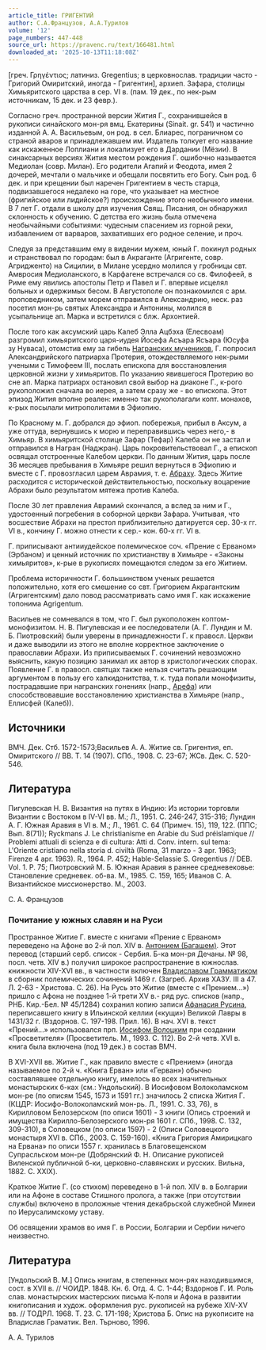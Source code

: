 ```yaml
---
article_title: ГРИГЕНТИЙ
author: С.А.Французов, А.А.Турилов
volume: '12'
page_numbers: 447-448
source_url: https://pravenc.ru/text/166481.html
downloaded_at: '2025-10-13T11:18:08Z'
---
```


[греч. Γρηγέντιος; латиниз. Gregentius; в церковнослав. традиции часто - Григорий Омиритский, иногда - Григентин], архиеп. Зафара, столицы Химьяритского царства в сер. VI в. (пам. 19 дек., по нек-рым источникам, 15 дек. и 23 февр.).

Согласно греч. пространной версии Жития Г., сохранившейся в рукописи синайского мон-ря вмц. Екатерины (Sinait. gr. 541) и частично изданной А. А. Васильевым, он род. в сел. Блиарес, пограничном со страной аваров и принадлежавшем им. Издатель толкует его название как искаженное Лоплиани и локализует его в Дардании (Мёзии). В синаксарных версиях Жития местом рождения Г. ошибочно называется Медиолан (совр. Милан). Его родители Агапий и Феодота, имея 2 дочерей, мечтали о мальчике и обещали посвятить его Богу. Сын род. 6 дек. и при крещении был наречен Григентием в честь старца, подвизавшегося недалеко на горе, что указывает на местное (фригийское или лидийское?) происхождение этого необычного имени. В 7 лет Г. отдали в школу для изучения Свящ. Писания, он обнаружил склонность к обучению. С детства его жизнь была отмечена необычайными событиями: чудесным спасением из горной реки, избавлением от варваров, захвативших его родное селение, и проч.

Следуя за представшим ему в видении мужем, юный Г. покинул родных и странствовал по городам: был в Акраганте (Агригенте, совр. Агридженто) на Сицилии, в Милане усердно молился у гробницы свт. Амвросия Медиоланского, в Карфагене встречался со св. Филофеей, в Риме ему явились апостолы Петр и Павел и Г. впервые исцелял больных и одержимых бесом. В Августополе он познакомился с арм. проповедником, затем морем отправился в Александрию, неск. раз посетил мон-рь святых Александра и Антонины, молился в усыпальнице ап. Марка и встретился с блж. Архонтией.

После того как аксумский царь Калеб Элла Ацбэха (Елесвоам) разгромил химьяритского царя-иудея Йосефа Асъара Ясъара (Юсуфа зу Нуваса), отомстив ему за гибель [Награнских мучеников](<https://pravenc.ru/text/Награнских мучеников.html>), Г. попросил Александрийского патриарха Протерия, отождествляемого нек-рыми учеными с Тимофеем III, послать епископа для восстановления церковной жизни у химьяритов. По указанию явившегося Протерию во сне ап. Марка патриарх остановил свой выбор на диаконе Г., к-рого рукоположил сначала во иерея, а затем сразу же - во епископа. Этот эпизод Жития вполне реален: именно так рукополагали копт. монахов, к-рых посылали митрополитами в Эфиопию.

По Красному м. Г. добрался до эфиоп. побережья, прибыл в Аксум, а уже оттуда, вернувшись к морю и переправившись через него,- в Химьяр. В химьяритской столице Зафар (Тефар) Калеба он не застал и отправился в Награн (Наджран). Царь покровительствовал Г., а епископ освящал отстроенные Калебом церкви. По данным Жития, царь после 36 месяцев пребывания в Химьяре решил вернуться в Эфиопию и вместе с Г. провозгласил царем Аврамия, т. е. [Абраху](https://pravenc.ru/text/Абраху.html). Здесь Житие расходится с исторической действительностью, поскольку воцарение Абрахи было результатом мятежа против Калеба.

После 30 лет правления Аврамий скончался, а вслед за ним и Г., удостоенный погребения в соборной церкви Зафара. Учитывая, что восшествие Абрахи на престол приблизительно датируется сер. 30-х гг. VI в., кончину Г. можно отнести к сер.- кон. 60-х гг. VI в.

Г. приписывают антииудейское полемическое соч. «Прение с Ерваном» (Эрбаном) и ценный источник по христианству в Химьяре - «Законы химьяритов», к-рые в рукописях помещаются следом за его Житием.

Проблема историчности Г. большинством ученых решается положительно, хотя его смешение со свт. Григорием Акрагантским (Агригентским) дало повод рассматривать само имя Г. как искажение топонима Agrigentum.

Васильев не сомневался в том, что Г. был рукоположен коптом-монофизитом. Н. В. Пигулевская и ее последователи (А. Г. Лундин и М. Б. Пиотровский) были уверены в принадлежности Г. к правосл. Церкви и даже выводили из этого не вполне корректное заключение о православии Абрахи. Из приписываемых Г. сочинений невозможно выяснить, какую позицию занимал их автор в христологических спорах. Появление Г. в правосл. святцах также нельзя считать решающим аргументом в пользу его халкидонитства, т. к. туда попали монофизиты, пострадавшие при награнских гонениях (напр., [Арефа](https://pravenc.ru/text/Арефа.html)) или способствовавшие восстановлению христианства в Химьяре (напр., Еллисфей (Калеб)).

## Источники

ВМЧ. Дек. Стб. 1572-1573;Васильев А. А. Житие св. Григентия, еп. Омиритского // ВВ. Т. 14 (1907). СПб., 1908. С. 23-67; ЖСв. Дек. С. 520-546.

## Литература

Пигулевская Н. В. Византия на путях в Индию: Из истории торговли Византии с Востоком в IV-VI вв. М.; Л., 1951. С. 246-247, 315-316; Лундин А. Г. Южная Аравия в VI в. М.; Л., 1961. С. 64 (Примеч. 15), 119, 122. (ППС; Вып. 8(71)); Ryckmans J. Le christianisme en Arabie du Sud préislamique // Problemi attuali di scienza e di cultura: Atti d. Conv. intern. sul tema: L'Oriente cristiano nella storia d. civiltà (Roma, 31 marzo - 3 apr. 1963; Firenze 4 apr. 1963). R., 1964. P. 452; Hable-Selassie S. Gregentius // DEB. Vol. 1. P. 75; Пиотровский М. Б. Южная Аравия в раннее средневековье: Становление средневек. об-ва. М., 1985. С. 159, 165; Иванов С. А. Византийское миссионерство. М., 2003.

С.  А.  Французов 

### Почитание у южных славян и на Руси

Пространное Житие Г. вместе с книгами «Прение с Ерваном» переведено на Афоне во 2-й пол. XIV в. [Антонием (Багашем)](<https://pravenc.ru/text/Антонием (Багашем).html>). Этот перевод (старший серб. список - Сербия. Б-ка мон-ря Дечаны. № 98, посл. четв. XIV в.) получил широкое распространение в южнослав. книжности XIV-XVI вв., в частности включен [Владиславом Грамматиком](<https://pravenc.ru/text/ВЛАДИСЛАВ ГРАММАТИК.html>) в сборник полемических сочинений 1469 г. (Загреб. Архив ХАЗУ. III а 47. Л. 2-63 - Христова. С. 26). На Русь это Житие (вместе с «Прением...») пришло с Афона не позднее 1-й трети XV в.- ряд рус. списков (напр., РНБ. Кир.-Бел. № 45/1284) сохранил копию записи [Афанасия Русина](<https://pravenc.ru/text/Афанасия Русина.html>), переписавшего книгу в Ильинской келлии («кущи») Великой Лавры в 1431/32 г. (Вздорнов. С. 197-198. Прил. 16). В нач. XVI в. текст «Прений...» использовался прп. [Иосифом Волоцким](<https://pravenc.ru/text/Иосифом Волоцким.html>) при создании «Просветителя» (Просветитель. М., 1993. С. 112). Во 2-й четв. XVI в. книга была включена (под 19 дек.) в состав ВМЧ.

В XVI-XVII вв. Житие Г., как правило вместе с «Прением» (иногда называемое по 2-й ч. «Книга Ерван» или «Герван») обычно составлявшее отдельную книгу, имелось во всех значительных монастырских б-ках (см.: Ундольский). В Иосифовом Волоколамском мон-ре (по описям 1545, 1573 и 1591 гг.) значилось 2 списка Жития Г. (КЦДР: Иосифо-Волоколамский мон-рь. Л., 1991. С. 33, 76), в Кирилловом Белозерском (по описи 1601) - 3 книги (Опись строений и имущества Кирилло-Белозерского мон-ря 1601 г. СПб., 1998. С. 132, 309-310), в Соловецком (по описи 1597) - 2 (Описи Соловецкого монастыря XVI в. СПб., 2003. С. 159-160). «Книга Григория Амирицкаго на Ервана» по описи 1557 г. хранилась в Благовещенском Супрасльском мон-ре (Добрянский Ф. Н. Описание рукописей Виленской публичной б-ки, церковно-славянских и русских. Вильна, 1882. С. XXIX).

Краткое Житие Г. (со стихом) переведено в 1-й пол. XIV в. в Болгарии или на Афоне в составе Стишного пролога, а также (при отсутствии службы) включено в проложные чтения декабрьской служебной Минеи по Иерусалимскому уставу.

Об освящении храмов во имя Г. в России, Болгарии и Сербии ничего неизвестно.

## Литература

[Ундольский В. М.] Опись книгам, в степенных мон-рях находившимся, сост. в XVII в. // ЧОИДР. 1848. Кн. 6. Отд. 4. С. 1-44; Вздорнов Г. И. Роль слав. монастырских мастерских письма К-поля и Афона в развитии книгописания и худож. оформления рус. рукописей на рубеже XIV-XV вв. // ТОДРЛ. 1968. Т. 23. С. 171-198; Христова Б. Опис на рукописите на Владислав Граматик. Вел. Търново, 1996.

А.  А.  Турилов
